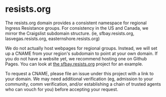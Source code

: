 resists.org
===========

The resists.org domain provides a consistent namespace for regional Ingress Resistance groups.  For consistency in the US and Canada, we mirror the Craigslist subdomain structure.  (ie, sfbay.resists.org, lasvegas.resists.org, easternshore.resists.org)

We do not actually host webpages for regional groups.  Instead, we will set up a CNAME from your region's subdomain to point at your own domain.  If you do not have a website yet, we recommend hosting one on Github Pages.  You can look at [the sfbay.resists.org](https://github.com/balshor/sfbay.resists.org) project for an example.

To request a CNAME, please file an issue under this project with a link to your domain.  We may need additional verification (eg, admission to your community, comm verification, and/or establishing a chain of trusted agents who can vouch for you) before accepting your request.
